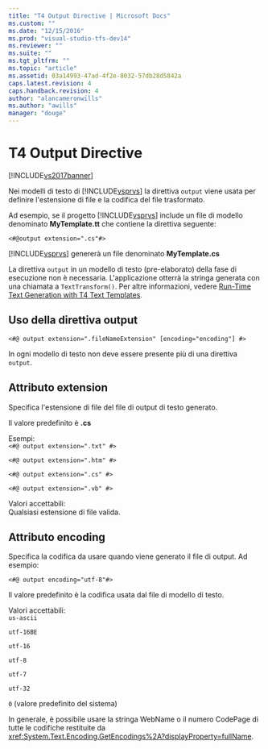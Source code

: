 ```yaml
---
title: "T4 Output Directive | Microsoft Docs"
ms.custom: ""
ms.date: "12/15/2016"
ms.prod: "visual-studio-tfs-dev14"
ms.reviewer: ""
ms.suite: ""
ms.tgt_pltfrm: ""
ms.topic: "article"
ms.assetid: 03a14993-47ad-4f2e-8032-57db28d5842a
caps.latest.revision: 4
caps.handback.revision: 4
author: "alancameronwills"
ms.author: "awills"
manager: "douge"
---
```

# T4 Output Directive
[!INCLUDE[vs2017banner](../code-quality/includes/vs2017banner.md)]

Nei modelli di testo di [!INCLUDE[vsprvs](../code-quality/includes/vsprvs_md.md)] la direttiva `output` viene usata per definire l'estensione di file e la codifica del file trasformato.  
  
 Ad esempio, se il progetto [!INCLUDE[vsprvs](../code-quality/includes/vsprvs_md.md)] include un file di modello denominato **MyTemplate.tt** che contiene la direttiva seguente:  
  
 `<#@output extension=".cs"#>`  
  
 [!INCLUDE[vsprvs](../code-quality/includes/vsprvs_md.md)] genererà un file denominato **MyTemplate.cs**  
  
 La direttiva `output` in un modello di testo \(pre\-elaborato\) della fase di esecuzione non è necessaria.  L'applicazione otterrà la stringa generata con una chiamata a `TextTransform()`.  Per altre informazioni, vedere [Run\-Time Text Generation with T4 Text Templates](../modeling/run-time-text-generation-with-t4-text-templates.md).  
  
## Uso della direttiva output  
  
```  
<#@ output extension=".fileNameExtension" [encoding="encoding"] #>  
```  
  
 In ogni modello di testo non deve essere presente più di una direttiva `output`.  
  
## Attributo extension  
 Specifica l'estensione di file del file di output di testo generato.  
  
 Il valore predefinito è **.cs**  
  
 Esempi:  
 `<#@ output extension=".txt" #>`  
  
 `<#@ output extension=".htm" #>`  
  
 `<#@ output extension=".cs" #>`  
  
 `<#@ output extension=".vb" #>`  
  
 Valori accettabili:  
 Qualsiasi estensione di file valida.  
  
## Attributo encoding  
 Specifica la codifica da usare quando viene generato il file di output.  Ad esempio:  
  
 `<#@ output encoding="utf-8"#>`  
  
 Il valore predefinito è la codifica usata dal file di modello di testo.  
  
 Valori accettabili:  
 `us-ascii`  
  
 `utf-16BE`  
  
 `utf-16`  
  
 `utf-8`  
  
 `utf-7`  
  
 `utf-32`  
  
 `0` \(valore predefinito del sistema\)  
  
 In generale, è possibile usare la stringa WebName o il numero CodePage di tutte le codifiche restituite da <xref:System.Text.Encoding.GetEncodings%2A?displayProperty=fullName>.